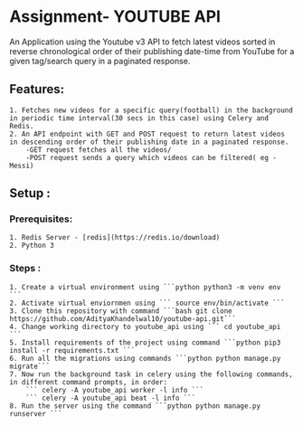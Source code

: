 # Assignment- YOUTUBE API

An Application using the Youtube v3 API to fetch latest videos sorted in reverse chronological order of their publishing date-time from YouTube for a given tag/search query in a paginated response.

## Features:
    1. Fetches new videos for a specific query(football) in the background in periodic time interval(30 secs in this case) using Celery and Redis.
    2. An API endpoint with GET and POST request to return latest videos in descending order of their publishing date in a paginated response. 
        -GET request fetches all the videos/
        -POST request sends a query which videos can be filtered( eg - Messi)
        
## Setup :
### Prerequisites:
    1. Redis Server - [redis](https://redis.io/download)
    2. Python 3 

### Steps :
    1. Create a virtual environment using ```python python3 -m venv env ```
    2. Activate virtual enviornmen using ``` source env/bin/activate ```
    3. Clone this repository with command ```bash git clone https://github.com/AdityaKhandelwal10/youtube-api.git```
    4. Change working directory to youtube_api using ``` cd youtube_api ```
    5. Install requirements of the project using command ```python pip3 install -r requirements.txt ```
    6. Run all the migrations using commands ```python python manage.py migrate```
    7. Now run the background task in celery using the following commands, in different command prompts, in order:
        ``` celery -A youtube_api worker -l info ```
        ``` celery -A youtube_api beat -l info ```
    8. Run the server using the command ```python python manage.py runserver ```
        
    
